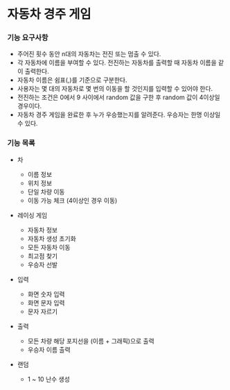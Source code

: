 # 자동차 경주 게임
### 기능 요구사항
* 주어진 횟수 동안 n대의 자동차는 전진 또는 멈출 수 있다.
* 각 자동차에 이름을 부여할 수 있다. 전진하는 자동차를 출력할 때 자동차 이름을 같이 출력한다.
* 자동차 이름은 쉼표(,)를 기준으로 구분한다.
* 사용자는 몇 대의 자동차로 몇 번의 이동을 할 것인지를 입력할 수 있어야 한다.
* 전진하는 조건은 0에서 9 사이에서 random 값을 구한 후 random 값이 4이상일 경우이다.
* 자동차 경주 게임을 완료한 후 누가 우승했는지를 알려준다. 우승자는 한명 이상일 수 있다.

 ### 기능 목록
* 차
    * 이름 정보
    * 위치 정보
    * 단일 차량 이동
    * 이동 가능 체크 (4이상인 경우 이동)

* 레이싱 게임
    * 자동차 정보
    * 자동차 생성 초기화
    * 모든 자동차 이동
    * 최고점 찾기
    * 우승자 선발
    
* 입력
    * 화면 숫자 입력
    * 화면 문자 입력
    * 문자 자르기
    
* 출력
    * 모든 차량 해당 포지선을 (이름 + 그래픽)으로 출력
    * 우승자 이름 출력

* 랜덤
    * 1 ~ 10 난수 생성

 

